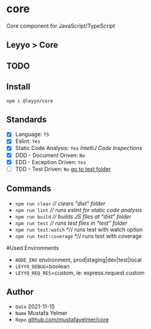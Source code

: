 # core
Core component for JavaScript/TypeScript

## Leyyo > Core

## TODO

## Install
``npm i @leyyo/core``

## Standards
- [x] Language: `TS`
- [x] Eslint: `Yes`
- [x] Static Code Analysis: `Yes` *IntelliJ Code Inspections*
- [x] DDD - Document Driven: `No`
- [x] EDD - Exception Driven: `Yes`
- [ ] TDD - Test Driven: `No` [go to test folder](./test/)

## Commands
- ``npm run clear`` *// clears "dist" folder*
- ``npm run lint`` *// runs eslint for static code analysis*
- ``npm run build`` *// builds JS files at "dist" folder*
- ``npm run test`` *// runs test files in "test" folder*
- ``npm run test:watch`` *// runs test with watch option
- ``npm run test:coverage`` *// runs test with coverage

#Used Environments
- `NODE_ENV` environment, prod|staging|dev|test|local
- `LEYYO_DEBUG`=boolean
- `LEYYO_REQ_RES`=custom, ie: express.request.custom

## Author
- `Date` 2021-11-15
- `Name` Mustafa Yelmer
- `Repo` [github.com/mustafayelmer/core](https://github.com/mustafayelmer/core)
